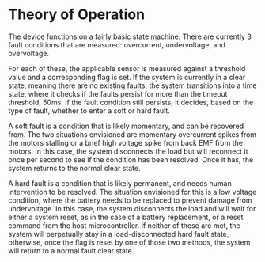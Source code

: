 # Theory of Operation
The device functions on a fairly basic state machine. There are currently 3 fault conditions that are measured: overcurrent, undervoltage, and overvoltage.

For each of these, the applicable sensor is measured against a
threshold value and a corresponding flag is set. If the system
is currently in a clear state, meaning there are no existing faults, the system transitions into a time state, where it checks if the faults persist for more than the timeout threshold, 50ms. If the fault condition still persists, it decides, based on the type of fault, whether to enter a soft or hard fault.

A soft fault is a condition that is likely momentary, and can be recovered from. The two situations envisioned are momentary overcurrent spikes from the motors stalling or a brief high voltage spike from back EMF from the motors. In this case, the system disconnects the load but will reconnect it once per second to see if the condition has been resolved. Once it has, the system returns to the normal clear state.

A hard fault is a condition that is likely permanent, and needs human intervention to be resolved. The situation envisioned for this is a low voltage condition, where the battery needs to be replaced to prevent damage from undervoltage. In this case, the system disconnects the load and will wait for either a system reset, as in the case of a battery replacement, or a reset command from the host microcontroller. If neither of these are met, the system will perpetually stay in a load-disconnected hard fault state, otherwise, once the flag is reset by one of those two methods, the system will return to a normal fault clear state.
